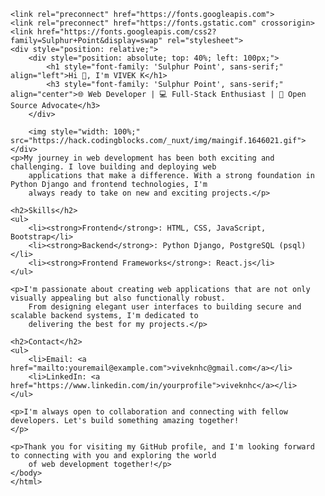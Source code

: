 <!DOCTYPE html>
<html>
<head>

</head>
<body>
    
    <link rel="preconnect" href="https://fonts.googleapis.com">
    <link rel="preconnect" href="https://fonts.gstatic.com" crossorigin>
    <link href="https://fonts.googleapis.com/css2?family=Sulphur+Point&display=swap" rel="stylesheet">
    <div style="position: relative;">
        <div style="position: absolute; top: 40%; left: 100px;">
            <h1 style="font-family: 'Sulphur Point', sans-serif;" align="left">Hi 👋, I'm VIVEK K</h1>
            <h3 style="font-family: 'Sulphur Point', sans-serif;" align="center">🌐 Web Developer | 💻 Full-Stack Enthusiast | 🚀 Open Source Advocate</h3>
        </div>

        <img style="width: 100%;"  src="https://hack.codingblocks.com/_nuxt/img/maingif.1646021.gif">
    </div>
    <p>My journey in web development has been both exciting and challenging. I love building and deploying web
        applications that make a difference. With a strong foundation in Python Django and frontend technologies, I'm
        always ready to take on new and exciting projects.</p>

    <h2>Skills</h2>
    <ul>
        <li><strong>Frontend</strong>: HTML, CSS, JavaScript, Bootstrap</li>
        <li><strong>Backend</strong>: Python Django, PostgreSQL (psql)</li>
        <li><strong>Frontend Frameworks</strong>: React.js</li>
    </ul>

    <p>I'm passionate about creating web applications that are not only visually appealing but also functionally robust.
        From designing elegant user interfaces to building secure and scalable backend systems, I'm dedicated to
        delivering the best for my projects.</p>

    <h2>Contact</h2>
    <ul>
        <li>Email: <a href="mailto:youremail@example.com">viveknhc@gmail.com</a></li>
        <li>LinkedIn: <a href="https://www.linkedin.com/in/yourprofile">viveknhc</a></li>
    </ul>

    <p>I'm always open to collaboration and connecting with fellow developers. Let's build something amazing together!
    </p>

    <p>Thank you for visiting my GitHub profile, and I'm looking forward to connecting with you and exploring the world
        of web development together!</p>
    </body>
    </html>
    

